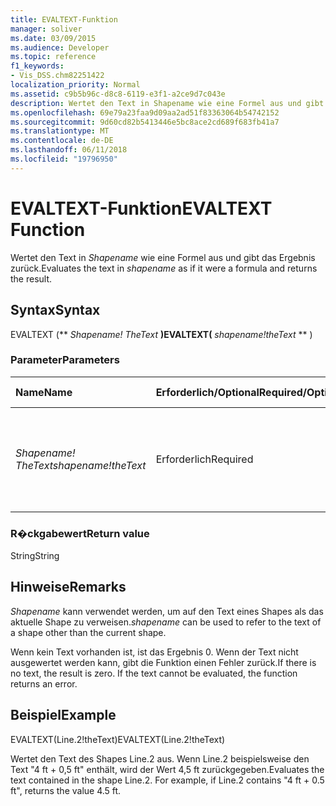 ```yaml
---
title: EVALTEXT-Funktion
manager: soliver
ms.date: 03/09/2015
ms.audience: Developer
ms.topic: reference
f1_keywords:
- Vis_DSS.chm82251422
localization_priority: Normal
ms.assetid: c9b5b96c-d8c8-6119-e3f1-a2ce9d7c043e
description: Wertet den Text in Shapename wie eine Formel aus und gibt das Ergebnis zurück.
ms.openlocfilehash: 69e79a23faa9d09aa2ad51f83363064b54742152
ms.sourcegitcommit: 9d60cd82b5413446e5bc8ace2cd689f683fb41a7
ms.translationtype: MT
ms.contentlocale: de-DE
ms.lasthandoff: 06/11/2018
ms.locfileid: "19796950"
---
```

# <a name="evaltext-function"></a><span data-ttu-id="00e58-103">EVALTEXT-Funktion</span><span class="sxs-lookup"><span data-stu-id="00e58-103">EVALTEXT Function</span></span>

<span data-ttu-id="00e58-104">Wertet den Text in _Shapename_ wie eine Formel aus und gibt das Ergebnis zurück.</span><span class="sxs-lookup"><span data-stu-id="00e58-104">Evaluates the text in  _shapename_ as if it were a formula and returns the result.</span></span> 
  
## <a name="syntax"></a><span data-ttu-id="00e58-105">Syntax</span><span class="sxs-lookup"><span data-stu-id="00e58-105">Syntax</span></span>

<span data-ttu-id="00e58-106">EVALTEXT (** *Shapename! TheText* **)</span><span class="sxs-lookup"><span data-stu-id="00e58-106">EVALTEXT(** *shapename!theText* ** )</span></span> 
  
### <a name="parameters"></a><span data-ttu-id="00e58-107">Parameter</span><span class="sxs-lookup"><span data-stu-id="00e58-107">Parameters</span></span>

|<span data-ttu-id="00e58-108">**Name**</span><span class="sxs-lookup"><span data-stu-id="00e58-108">**Name**</span></span>|<span data-ttu-id="00e58-109">**Erforderlich/Optional**</span><span class="sxs-lookup"><span data-stu-id="00e58-109">**Required/Optional**</span></span>|<span data-ttu-id="00e58-110">**Datentyp**</span><span class="sxs-lookup"><span data-stu-id="00e58-110">**Data Type**</span></span>|<span data-ttu-id="00e58-111">**Beschreibung**</span><span class="sxs-lookup"><span data-stu-id="00e58-111">**Description**</span></span>|
|:-----|:-----|:-----|:-----|
| <span data-ttu-id="00e58-112">_Shapename! TheText_</span><span class="sxs-lookup"><span data-stu-id="00e58-112">_shapename!theText_</span></span> <br/> |<span data-ttu-id="00e58-113">Erforderlich</span><span class="sxs-lookup"><span data-stu-id="00e58-113">Required</span></span>  <br/> |<span data-ttu-id="00e58-114">**String**</span><span class="sxs-lookup"><span data-stu-id="00e58-114">**String**</span></span> <br/> |<span data-ttu-id="00e58-115">Eine Zelle, die bei Änderungen an der Textgestaltung des zugeordneten Shapes ausgelöst wird.</span><span class="sxs-lookup"><span data-stu-id="00e58-115">A cell that is triggered when the associated shape's text composition changes.</span></span>  <br/> |
   
### <a name="return-value"></a><span data-ttu-id="00e58-116">R�ckgabewert</span><span class="sxs-lookup"><span data-stu-id="00e58-116">Return value</span></span>

<span data-ttu-id="00e58-117">String</span><span class="sxs-lookup"><span data-stu-id="00e58-117">String</span></span>
  
## <a name="remarks"></a><span data-ttu-id="00e58-118">Hinweise</span><span class="sxs-lookup"><span data-stu-id="00e58-118">Remarks</span></span>

 <span data-ttu-id="00e58-119">_Shapename_ kann verwendet werden, um auf den Text eines Shapes als das aktuelle Shape zu verweisen.</span><span class="sxs-lookup"><span data-stu-id="00e58-119">_shapename_ can be used to refer to the text of a shape other than the current shape.</span></span> 
  
<span data-ttu-id="00e58-p101">Wenn kein Text vorhanden ist, ist das Ergebnis 0. Wenn der Text nicht ausgewertet werden kann, gibt die Funktion einen Fehler zurück.</span><span class="sxs-lookup"><span data-stu-id="00e58-p101">If there is no text, the result is zero. If the text cannot be evaluated, the function returns an error.</span></span>
  
## <a name="example"></a><span data-ttu-id="00e58-122">Beispiel</span><span class="sxs-lookup"><span data-stu-id="00e58-122">Example</span></span>

<span data-ttu-id="00e58-123">EVALTEXT(Line.2!theText)</span><span class="sxs-lookup"><span data-stu-id="00e58-123">EVALTEXT(Line.2!theText)</span></span> 
  
<span data-ttu-id="00e58-p102">Wertet den Text des Shapes Line.2 aus. Wenn Line.2 beispielsweise den Text "4 ft + 0,5 ft" enthält, wird der Wert 4,5 ft zurückgegeben.</span><span class="sxs-lookup"><span data-stu-id="00e58-p102">Evaluates the text contained in the shape Line.2. For example, if Line.2 contains "4 ft + 0.5 ft", returns the value 4.5 ft.</span></span> 
  

